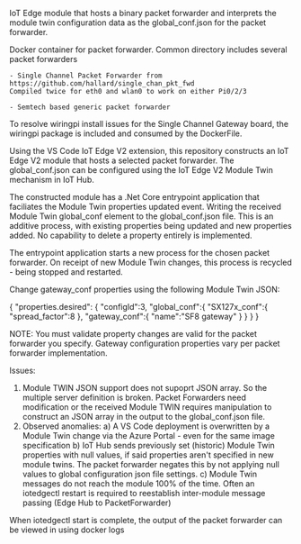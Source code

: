 IoT Edge module that hosts a binary packet forwarder and interprets the module twin configuration data as the global_conf.json for the packet forwarder. 

Docker container for packet forwarder.
Common directory includes several packet forwarders

    - Single Channel Packet Forwarder from https://github.com/hallard/single_chan_pkt_fwd
    Compiled twice for eth0 and wlan0 to work on either Pi0/2/3

    - Semtech based generic packet forwarder

To resolve wiringpi install issues for the Single Channel Gateway board, the wiringpi package is included and consumed by the DockerFile.

Using the VS Code IoT Edge V2 extension, this repository constructs an IoT Edge V2 module that hosts a selected packet forwarder. The global_conf.json can be configured using the IoT Edge V2 Module Twin mechanism in IoT Hub.

The constructed module has a .Net Core entrypoint application that faciliates the Module Twin properties updated event. Writing the received Module Twin global_conf element to the global_conf.json file. This is an additive process, with existing properties being updated and new properties added. No capability to delete a property entirely is implemented.

The entrypoint application starts a new process for the chosen packet forwarder. On receipt of new Module Twin changes, this process is recycled - being stopped and restarted.

Change gateway_conf properties using the following Module Twin JSON:

{
  "properties.desired": {
    "configId":3,
    "global_conf":{
      "SX127x_conf":{
         "spread_factor":8
         },
      "gateway_conf":{
        "name":"SF8 gateway"
        }
    }
  }
}

NOTE: You must validate property changes are valid for the packet forwarder you specify. Gateway configuration properties vary per packet forwarder implementation.

Issues:
1) Module TWIN JSON support does not supoprt JSON array. So the multiple server definition is broken. Packet Forwarders need modification or the received Module TWIN requires manipulation to construct an JSON array in the output to the global_conf.json file.
2) Observed anomalies:
    a) A VS Code deployment is overwritten by a Module Twin change via the Azure Portal - even for the same image specification
    b) IoT Hub sends previously set (historic) Module Twin properties with null values, if said properties aren't specified in new module twins. The packet forwarder negates this by not applying null values to global configuration json file settings.
    c) Module Twin messages do not reach the module 100% of the time. Often an iotedgectl restart is required to reestablish inter-module message passing (Edge Hub to PacketForwarder)

When iotedgectl start is complete, the output of the packet forwarder can be viewed in using docker logs <docker process id>


